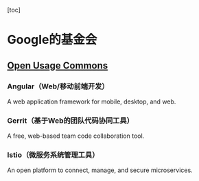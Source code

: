 [toc]

# Google的基金会

## [Open Usage Commons](https://openusage.org/)

### Angular（Web/移动前端开发）

A web application framework for mobile, desktop, and web.

### Gerrit（基于Web的团队代码协同工具）

A free, web-based team code collaboration tool.

### Istio（微服务系统管理工具）

An open platform to connect, manage, and secure microservices.

